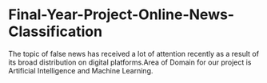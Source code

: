 # Final-Year-Project-Online-News-Classification
The topic of false news has received a lot of attention recently as a result of its broad distribution on digital platforms.Area of Domain for our project is Artificial Intelligence and Machine Learning.
